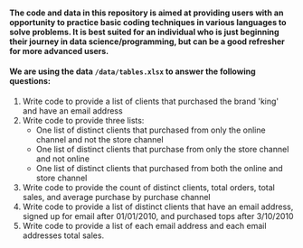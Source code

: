 #### The code and data in this repository is aimed at providing users with an opportunity to practice basic coding techniques in various languages to solve problems. It is best suited for an individual who is just beginning their journey in data science/programming, but can be a good refresher for more advanced users.

#### We are using the data `/data/tables.xlsx` to answer the following questions:
1. Write code to provide a list of clients that purchased the brand 'king' and have an email address
2. Write code to provide three lists:
    - One list of distinct clients that purchased from only the online channel and not the store channel
    - One list of distinct clients that purchase from only the store channel and not online
    - One list of distinct clients that purchased from both the online and store channel
3. Write code to provide the count of distinct clients, total orders, total sales, and average purchase by purchase channel
4. Write code to provide a list of distinct clients that have an email address, signed up for email after 01/01/2010, and purchased tops after 3/10/2010
5. Write code to provide a list of each email address and each email addresses total sales.
